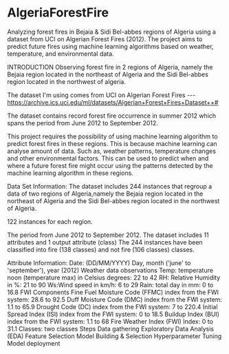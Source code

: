 # AlgeriaForestFire
Analyzing forest fires in Bejaia &amp; Sidi Bel-abbes regions of Algeria using a dataset from UCI on Algerian Forest Fires (2012). The project aims to predict future fires using machine learning algorithms based on weather, temperature, and environmental data.

INTRODUCTION
Observing forest fire in 2 regions of Algeria, namely the Bejaia region located in the northeast of Algeria and the Sidi Bel-abbes region located in the northwest of algeria.

The dataset I'm using comes from UCI on Algerian Forest Fires --- https://archive.ics.uci.edu/ml/datasets/Algerian+Forest+Fires+Dataset++#

The dataset contains record forest fire occurrence in summer 2012 which spans the period from June 2012 to September 2012.

This project requires the possibility of using machine learning algorithm to predict forest fires in these regions. This is because machine learning can analyse amount of data. Such as, weather patterns, temperature changes and other environmental factors. This can be used to predict when and where a future forest fire might occur using the patterns detected by the machine learning algorithm in these regions.

Data Set Information:
The dataset includes 244 instances that regroup a data of two regions of Algeria,namely the Bejaia region located in the northeast of Algeria and the Sidi Bel-abbes region located in the northwest of Algeria.

122 instances for each region.

The period from June 2012 to September 2012. The dataset includes 11 attributes and 1 output attribute (class) The 244 instances have been classified into fire (138 classes) and not fire (106 classes) classes.

Attribute Information:
Date: (DD/MM/YYYY) Day, month ('june' to 'september'), year (2012) Weather data observations
Temp: temperature noon (temperature max) in Celsius degrees: 22 to 42
RH: Relative Humidity in %: 21 to 90
Ws:Wind speed in km/h: 6 to 29
Rain: total day in mm: 0 to 16.8 FWI Components
Fine Fuel Moisture Code (FFMC) index from the FWI system: 28.6 to 92.5
Duff Moisture Code (DMC) index from the FWI system: 1.1 to 65.9
Drought Code (DC) index from the FWI system: 7 to 220.4
Initial Spread Index (ISI) index from the FWI system: 0 to 18.5
Buildup Index (BUI) index from the FWI system: 1.1 to 68
Fire Weather Index (FWI) Index: 0 to 31.1
Classes: two classes
Steps
Data gathering
Exploratory Data Analysis (EDA)
Feature Selection
Model Building & Selection
Hyperparameter Tuning
Model deployment
